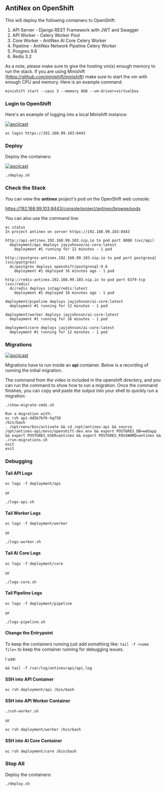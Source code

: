## AntiNex on OpenShift

This will deploy the following containers to OpenShift:

1. API Server - Django REST Framework with JWT and Swagger
1. API Worker - Celery Worker Pool
1. Core Worker - AntiNex AI Core Celery Worker
1. Pipeline - AntiNex Network Pipeline Celery Worker
1. Posgres 9.6
1. Redis 3.2

As a note, please make sure to give the hosting vm(s) enough memory to run the stack. If you are using Minishift (https://github.com/minishift/minishift) make sure to start the vm with enough CPU and memory. Here is an example command:

```
minishift start --cpus 3 --memory 8GB --vm-driver=virtualbox
```

### Login to OpenShift

Here's an example of logging into a local Minishift instance:

[![asciicast](https://asciinema.org/a/182791.png)](https://asciinema.org/a/182791?autoplay=1)

```
oc login https://192.168.99.103:8443
```

### Deploy

Deploy the containers:

[![asciicast](https://asciinema.org/a/182796.png)](https://asciinema.org/a/182796?autoplay=1)

```
./deploy.sh
```

### Check the Stack

You can view the **antinex** project's pod on the OpenShift web console:

https://192.168.99.103:8443/console/project/antinex/browse/pods

You can also use the command line:

```
oc status
In project antinex on server https://192.168.99.103:8443

http://api-antinex.192.168.99.103.nip.io to pod port 8080 (svc/api)
  deployment/api deploys jayjohnson/ai-core:latest
    deployment #1 running for 12 minutes - 1 pod

http://postgres-antinex.192.168.99.103.nip.io to pod port postgresql (svc/postgres)
  dc/postgres deploys openshift/postgresql:9.6
    deployment #1 deployed 16 minutes ago - 1 pod

http://redis-antinex.192.168.99.103.nip.io to pod port 6379-tcp (svc/redis)
  dc/redis deploys istag/redis:latest
    deployment #1 deployed 16 minutes ago - 1 pod

deployment/pipeline deploys jayjohnson/ai-core:latest
  deployment #1 running for 12 minutes - 1 pod

deployment/worker deploys jayjohnson/ai-core:latest
  deployment #1 running for 16 minutes - 1 pod

deployment/core deploys jayjohnson/ai-core:latest
  deployment #1 running for 12 minutes - 1 pod
```

### Migrations

[![asciicast](https://https://asciinema.org/a/182798.png)](https://asciinema.org/a/182798?autoplay=1)

Migrations have to run inside an **api** container. Below is a recording of running the initial migration.

The command from the video is included in the openshift directory, and you can run the command to show how to run a migration. Once the command finishes, you can copy and paste the output into your shell to quickly run a migration:

```
./show-migrate-cmds.sh

Run a migration with:
oc rsh api-dd5b7bf6-hq758
/bin/bash
. /opt/venv/bin/activate && cd /opt/antinex-api && source /opt/antinex-api/envs/openshift-dev.env && export POSTGRES_DB=webapp && export POSTGRES_USER=antinex && export POSTGRES_PASSWORD=antinex && ./run-migrations.sh
exit
exit
```

### Debugging

#### Tail API Logs

```
oc logs -f deployment/api
```

or

```
./logs-api.sh
```

#### Tail Worker Logs

```
oc logs -f deployment/worker
```

or

```
./logs-worker.sh
```

#### Tail AI Core Logs

```
oc logs -f deployment/core
```

or

```
./logs-core.sh
```

#### Tail Pipeline Logs

```
oc logs -f deployment/pipeline
```

or

```
./logs-pipeline.sh
```

#### Change the Entrypoint

To keep the containers running just add something like: ```tail -f <some file>``` to keep the container running for debugging issues.

I use:

```
&& tail -f /var/log/antinex/api/api.log
```

#### SSH into API Container

```
oc rsh deployment/api /bin/bash
```

#### SSH into API Worker Container

```
./ssh-worker.sh
```

or

```
oc rsh deployment/worker /bin/bash
```

#### SSH into AI Core Container

```
oc rsh deployment/core /bin/bash
```

### Stop All

Deploy the containers:

```
./deploy.sh
```
